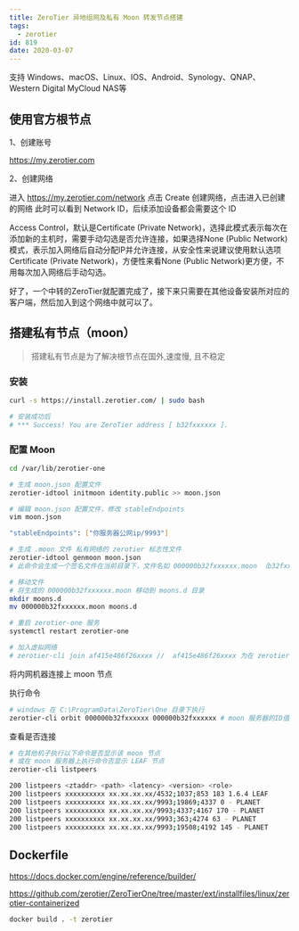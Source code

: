 ```yaml
---
title: ZeroTier 异地组网及私有 Moon 转发节点搭建
tags:
  - zerotier
id: 819
date: 2020-03-07
---
```


支持 Windows、macOS、Linux、IOS、Android、Synology、QNAP、Western Digital MyCloud NAS等

## 使用官方根节点

1、创建账号

https://my.zerotier.com

2、创建网络

进入 https://my.zerotier.com/network 点击 Create 创建网络，点击进入已创建的网络 此时可以看到 Network ID，后续添加设备都会需要这个 ID

Access Control，默认是Certificate (Private Network)，选择此模式表示每次在添加新的主机时，需要手动勾选是否允许连接，如果选择None (Public Network)模式，表示加入网络后自动分配IP并允许连接，从安全性来说建议使用默认选项Certificate (Private Network)，方便性来看None (Public Network)更方便，不用每次加入网络后手动勾选。

好了，一个中转的ZeroTier就配置完成了，接下来只需要在其他设备安装所对应的客户端，然后加入到这个网络中就可以了。

## 搭建私有节点（moon）

> 搭建私有节点是为了解决根节点在国外,速度慢, 且不稳定

### 安装

```bash
curl -s https://install.zerotier.com/ | sudo bash

# 安装成功后
# *** Success! You are ZeroTier address [ b32fxxxxxx ].
```

### 配置 Moon

```bash
cd /var/lib/zerotier-one

# 生成 moon.json 配置文件
zerotier-idtool initmoon identity.public >> moon.json

# 编辑 moon.json 配置文件，修改 stableEndpoints
vim moon.json

"stableEndpoints": ["你服务器公网ip/9993"]

# 生成 .moon 文件 私有网络的 zerotier 标志性文件
zerotier-idtool genmoon moon.json
# 此命令会生成一个签名文件在当前目录下，文件名如 000000b32fxxxxxx.moon （b32fxxxxxx 为 ZeroTier address)

# 移动文件
# 将生成的 000000b32fxxxxxx.moon 移动到 moons.d 目录
mkdir moons.d
mv 000000b32fxxxxxx.moon moons.d

# 重启 zerotier-one 服务
systemctl restart zerotier-one

# 加入虚拟网络
# zerotier-cli join af415e486f26xxxx //  af415e486f26xxxx 为在 zerotier 官网创建的网络
```


将内网机器连接上 moon 节点

执行命令

```bash
# windows 在 C:\ProgramData\ZeroTier\One 目录下执行
zerotier-cli orbit 000000b32fxxxxxx 000000b32fxxxxxx # moon 服务器的ID值 输入2遍
```

 查看是否连接
```bash
# 在其他机子执行以下命令是否显示该 moon 节点
# 或在 moon 服务器上执行命令否显示 LEAF 节点
zerotier-cli listpeers

200 listpeers <ztaddr> <path> <latency> <version> <role>
200 listpeers xxxxxxxxxx xx.xx.xx.xx/4532;1037;853 183 1.6.4 LEAF
200 listpeers xxxxxxxxxx xx.xx.xx.xx/9993;19869;4337 0 - PLANET
200 listpeers xxxxxxxxxx xx.xx.xx.xx/9993;4337;4167 170 - PLANET
200 listpeers xxxxxxxxxx xx.xx.xx.xx/9993;363;4274 63 - PLANET
200 listpeers xxxxxxxxxx xx.xx.xx.xx/9993;19508;4192 145 - PLANET
```

## Dockerfile

https://docs.docker.com/engine/reference/builder/

https://github.com/zerotier/ZeroTierOne/tree/master/ext/installfiles/linux/zerotier-containerized

```bash
docker build . -t zerotier
```
